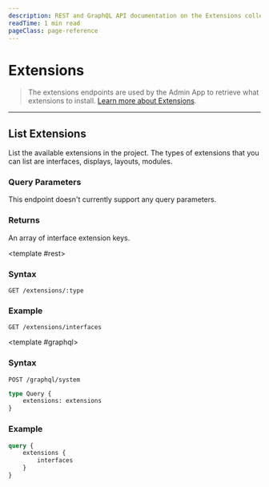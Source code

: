 ```yaml
---
description: REST and GraphQL API documentation on the Extensions collection in Directus.
readTime: 1 min read
pageClass: page-reference
---
```


<script setup>
import { ref } from 'vue';

import SnippetToggler from '../../.vitepress/theme/components/SnippetToggler.vue';

const pref = ref('REST');
</script>

# Extensions

> The extensions endpoints are used by the Admin App to retrieve what extensions to install.
> [Learn more about Extensions](/getting-started/glossary#extensions).

---

## List Extensions

List the available extensions in the project. The types of extensions that you can list are interfaces, displays,
layouts, modules.

### Query Parameters

This endpoint doesn't currently support any query parameters.

### Returns

An array of interface extension keys.

<SnippetToggler
	v-model="pref"
	:choices="['REST', 'GraphQL']"
	label="API" >

<template #rest>

### Syntax

```
GET /extensions/:type
```

### Example

```
GET /extensions/interfaces
```

</template>

<template #graphql>

### Syntax

```
POST /graphql/system
```

```graphql
type Query {
	extensions: extensions
}
```

### Example

```graphql
query {
	extensions {
		interfaces
	}
}
```

</template>

</SnippetToggler>
